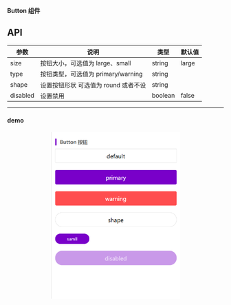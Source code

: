 #### Button 组件
API
---
| 参数 | 说明 | 类型 | 默认值 |
| -------- | ------------------------------------ | ------- | ------ |
| size | 按钮大小，可选值为 large、small | string | large |
| type | 按钮类型，可选值为 primary/warning | string | |
| shape | 设置按钮形状 可选值为 round 或者不设 | string | |
| disabled | 设置禁用 | boolean | false |
---
#### demo
<p align="center">
  <a>
    <img width="300" src="../public/images/button.jpg">
  </a>
</p>